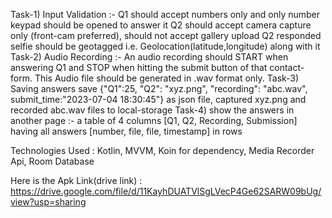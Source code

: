 Task-1) Input Validation :-
Q1 should accept numbers only and only number keypad should be opened to answer it
Q2 should accept camera capture only (front-cam preferred), should not accept gallery upload
Q2 responded selfie should be geotagged i.e. Geolocation(latitude,longitude) along with it
Task-2) Audio Recording :-
An audio recording should START when answering Q1 and STOP when hitting the submit button of
that contact-form. This Audio file should be generated in .wav format only.
Task-3) Saving answers
save {"Q1":25, "Q2": "xyz.png", "recording": "abc.wav", submit_time:"2023-07-04 18:30:45"} as
json file, captured xyz.png and recorded abc.wav files to local-storage
Task-4) show the answers in another page :-
a table of 4 columns [Q1, Q2, Recording, Submission] having all answers [number, file, file,
timestamp] in rows


Technologies Used : Kotlin, MVVM, Koin for dependency, Media Recorder Api, Room Database

Here is the Apk Link(drive link) : https://drive.google.com/file/d/11KayhDUATVlSgLVecP4Ge62SARW09bUg/view?usp=sharing
